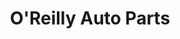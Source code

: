 ---
title: "O'Reilly Auto Parts"
url: /denison/oreilly-auto-parts-west-morton-street/
shop: Autoteile
---
